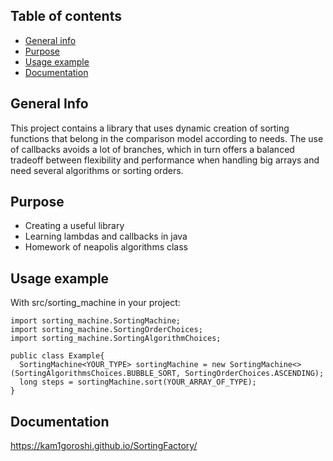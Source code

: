 ## Table of contents
* [General info](#general-info)
* [Purpose](#purpose)
* [Usage example](#how-to-use)
* [Documentation](https://kam1goroshi.github.io/SortingFactory/)

## General Info
This project contains a library that uses dynamic creation of sorting functions that belong in the comparison model according to needs. The use of callbacks avoids a lot of branches, which in turn offers a balanced tradeoff between flexibility and performance when handling big arrays and need several algorithms or sorting orders.

## Purpose
* Creating a useful library
* Learning lambdas and callbacks in java
* Homework of neapolis algorithms class

## Usage example
With src/sorting_machine in your project:

```
import sorting_machine.SortingMachine;
import sorting_machine.SortingOrderChoices;
import sorting_machine.SortingAlgorithmChoices;

public class Example{
  SortingMachine<YOUR_TYPE> sortingMachine = new SortingMachine<>(SortingAlgorithmsChoices.BUBBLE_SORT, SortingOrderChoices.ASCENDING);
  long steps = sortingMachine.sort(YOUR_ARRAY_OF_TYPE);
}
```

## Documentation
https://kam1goroshi.github.io/SortingFactory/
